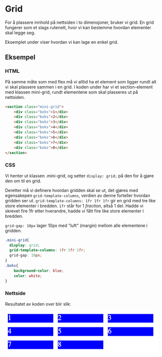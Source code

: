 # Grid

For å plassere innhold på nettsiden i to dimensjoner, bruker vi grid.
En grid fungerer som et slags rutenett, hvor vi kan bestemme hvordan elementer skal legge seg.


Eksemplet under viser hvordan vi kan lage en enkel grid.

## Eksempel

### HTML

På samme måte som med flex må vi alltid ha et element som ligger rundt alt vi skal plassere sammen i en grid.
I koden under har vi et section-element med klassen mini-grid, rundt elementene som skal plasseres ut på nettsiden.

```HTML
<section class="mini-grid">
    <div class="boks">1</div>
    <div class="boks">2</div>
    <div class="boks">3</div>
    <div class="boks">4</div>
    <div class="boks">5</div>
    <div class="boks">6</div>
    <div class="boks">7</div>
    <div class="boks">8</div>
</section>
```

### CSS

Vi henter ut klassen .mini-grid, og setter `display: grid;` på den for å gjøre den om til en grid.

Deretter må vi definere hvordan gridden skal se ut, det gjøres med egensakepen `grid-template-columns`, verdien av denne forteller hvordan gridden ser ut.
`grid-template-columns: 1fr 1fr 1fr` gir en grid med tre like store elementer i bredden.
`1fr` står for 1 *fraction*, altså 1 del.
Hadde vi skrevet fire 1fr etter hverandre, hadde vi fått fire like store elementer i bredden.

`grid-gap: 10px` lager 10px med "luft" (margin) mellom alle elementene i gridden.

```CSS
.mini-grid{
  display: grid;
  grid-template-columns: 1fr 1fr 1fr;
  grid-gap: 10px;
}
.boks{
    background-color: blue;
    color: white;
}
```

### Nettside

Resultatet av koden over blir slik:

![enkel grid](./enkel-grid.png)
